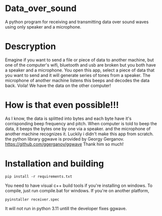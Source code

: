# Data_over_sound
A python program for receiving and transmitting data over sound waves using only speaker and a microphone.
# Descryption
Emagine if you want to send a file or piece of data to another machine, but one of the computer's wifi, bluetooth and usb are broken but you both have a speaker and a microphone.
You open this app, select a piece of data that you want to send and it will generate series of tones from a speaker. The microphone of another machine listens this beeps and decodes the data back.
Voila! We have the data on the other computer!
#  How is that even possible!!!
As I know, the data is splitted into bytes and each byte have it's corrisponding beep frequency and pitch.
When computer is told to beep the data, it beeps the bytes one by one via a speaker. and the microphone of another machine recognizes it.
Luckily i didn't make this app from scratch. the python library ggwave is provided by Georgy Gerganov.
https://github.com/ggerganov/ggwave
Thank him so much!
# Installation and building
```
pip install -r requirements.txt
```
You need to have visual c++ build tools if you're installing on windows.
To compile, just run compile.bat for windows.
If you're on another platform,
```
pyinstaller receiver.spec
```
It will not run in python 3.11 untill the developer fixes ggwave.